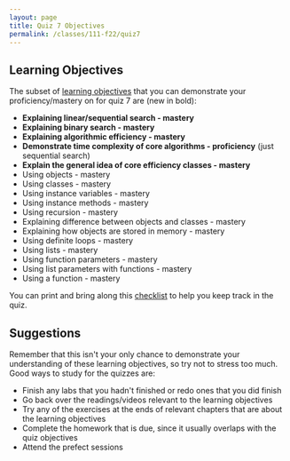 ```yaml
---
layout: page
title: Quiz 7 Objectives
permalink: /classes/111-f22/quiz7
---
```


## Learning Objectives
The subset of [learning objectives](quizzes-overview) that you can demonstrate your proficiency/mastery on for quiz 7 are (new in bold):

* **Explaining linear/sequential search - mastery**
* **Explaining binary search - mastery**
* **Explaining algorithmic efficiency - mastery**
* **Demonstrate time complexity of core algorithms - proficiency** (just sequential search)
* **Explain the general idea of core efficiency classes - mastery**
* Using objects - mastery
* Using classes - mastery
* Using instance variables - mastery
* Using instance methods - mastery
* Using recursion - mastery
* Explaining difference between objects and classes - mastery
* Explaining how objects are stored in memory - mastery
* Using definite loops - mastery
* Using lists - mastery
* Using function parameters - mastery
* Using list parameters with functions - mastery
* Using a function - mastery


You can print and bring along this [checklist](https://docs.google.com/document/d/1_Mw-L-SGnsdj-CvTonaMAwnhf5Bq62ojR33mKduQXGQ/edit?usp=sharing) to help you keep track in the quiz.

## Suggestions
Remember that this isn't your only chance to demonstrate your understanding of these learning objectives, so try not to stress too much.
Good ways to study for the quizzes are:
* Finish any labs that you hadn't finished or redo ones that you did finish
* Go back over the readings/videos relevant to the learning objectives
* Try any of the exercises at the ends of relevant chapters that are about the learning objectives
* Complete the homework that is due, since it usually overlaps with the quiz objectives
* Attend the prefect sessions